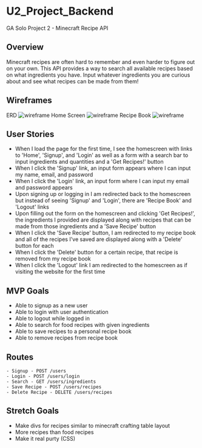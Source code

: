 # U2_Project_Backend
GA Solo Project 2 - Minecraft Recipe API

## Overview
Minecraft recipes are often hard to remember and even harder to figure out on your own. This API provides a way to search all available recipes based on what ingredients you have. Input whatever ingredients you are curious about and see what recipes can be made from them!

## Wireframes
ERD
![wireframe](https://i.imgur.com/sCuVSRA.png)
Home Screen
![wireframe](https://i.imgur.com/UngJ4LR.png)
Recipe Book
![wireframe](https://i.imgur.com/YdBQp37.png?1)
## User Stories
- When I load the page for the first time, I see the homescreen with links to 'Home', 'Signup', and 'Login' as well as a form with a search bar to input ingredients and quantities and a 'Get Recipes!' button
- When I click the 'Signup' link, an input form appears where I can input my name, email, and password
- When I click the 'Login' link, an input form where I can input my email and password appears
- Upon signing up or logging in I am redirected back to the homescreen but instead of seeing 'Signup' and 'Login', there are 'Recipe Book' and 'Logout' links
- Upon filling out the form on the homescreen and clicking 'Get Recipes!', the ingredients I provided are displayed along with recipes that can be made from those ingredients and a 'Save Recipe' button
- When I click the 'Save Recipe' button, I am redirected to my recipe book and all of the recipes I've saved are displayed along with a 'Delete' button for each
- When I click the 'Delete' button for a certain recipe, that recipe is removed from my recipe book
- When I click the 'Logout' link I am redirected to the homescreen as if visiting the website for the first time
## MVP Goals
- Able to signup as a new user
- Able to login with user authentication
- Able to logout while logged in
- Able to search for food recipes with given ingredients
- Able to save recipes to a personal recipe book
- Able to remove recipes from recipe book
## Routes
    - Signup - POST /users
    - Login - POST /users/login
    - Search - GET /users/ingredients
    - Save Recipe - POST /users/recipes
    - Delete Recipe - DELETE /users/recipes
## Stretch Goals
- Make divs for recipes similar to minecraft crafting table layout
- More recipes than food recipes
- Make it real purty (CSS)
